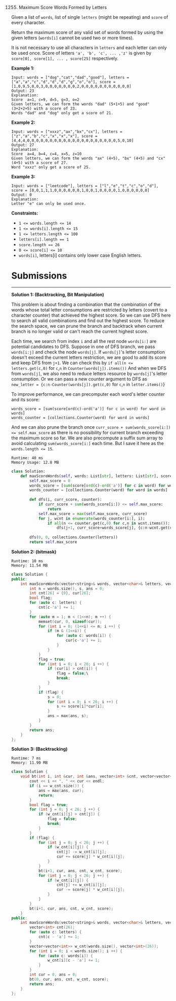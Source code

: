 1255. Maximum Score Words Formed by Letters

Given a list of `words`, list of  single `letters` (might be repeating) and `score` of every character.

Return the maximum score of any valid set of words formed by using the given letters (`words[i]` cannot be used two or more times).

It is not necessary to use all characters in `letters` and each letter can only be used once. Score of letters `'a', 'b', 'c', ... ,'z'` is given by `score[0], score[1], ... , score[25]` respectively.

 

**Example 1:**

```
Input: words = ["dog","cat","dad","good"], letters = ["a","a","c","d","d","d","g","o","o"], score = [1,0,9,5,0,0,3,0,0,0,0,0,0,0,2,0,0,0,0,0,0,0,0,0,0,0]
Output: 23
Explanation:
Score  a=1, c=9, d=5, g=3, o=2
Given letters, we can form the words "dad" (5+1+5) and "good" (3+2+2+5) with a score of 23.
Words "dad" and "dog" only get a score of 21.
```

**Example 2:**

```
Input: words = ["xxxz","ax","bx","cx"], letters = ["z","a","b","c","x","x","x"], score = [4,4,4,0,0,0,0,0,0,0,0,0,0,0,0,0,0,0,0,0,0,0,0,5,0,10]
Output: 27
Explanation:
Score  a=4, b=4, c=4, x=5, z=10
Given letters, we can form the words "ax" (4+5), "bx" (4+5) and "cx" (4+5) with a score of 27.
Word "xxxz" only get a score of 25.
```

**Example 3:**

```
Input: words = ["leetcode"], letters = ["l","e","t","c","o","d"], score = [0,0,1,1,1,0,0,0,0,0,0,1,0,0,1,0,0,0,0,1,0,0,0,0,0,0]
Output: 0
Explanation:
Letter "e" can only be used once.
```

**Constraints:**

* `1 <= words.length <= 14`
* `1 <= words[i].length <= 15`
* `1 <= letters.length <= 100`
* `letters[i].length == 1`
* `score.length == 26`
* `0 <= score[i] <= 10`
* `words[i]`, letters[i] contains only lower case English letters.

# Submissions
---
**Solution 1: (Backtracking, Bit Manipulation)**

This problem is about finding a combination that the combination of the words whose total letter consumptions are restricted by letters (covert to a character counter) that achieved the highest score.
So we can use DFS here to search all valid combinations and find out the highest score. To reduce the search space, we can prune the branch and backtrack when current branch is no longer valid or can't reach the current highest score.

Each time, we search from index `i` and all the rest node `words[i:]` are potential candidates to DFS.
Suppose in one of DFS branch, we pass `words[i:j]` and check the node `words[j]`. If `words[j]`'s letter consumption doesn't exceed the current letters restriction, we are good to add its score and keep DFS from `j+1`.
We can check this by `if all(n <= letters.get(c,0)` for `c`,`n` in `Counter(words[j]).items())`
And when we DFS from `words[j]`, we also need to reduce letters resource by `words[j]`'s letter consumption. Or we can pass a new counter argument to DFS as `new_letter = {c:n-Counter(words[j]).get(c,0)` for `c`,`n` in `letter.items()`}

To improve performance, we can precomputer each word's letter counter and its score:

```
words_score = [sum(score[ord(c)-ord('a')] for c in word) for word in words]
words_counter = [collections.Counter(word) for word in words]
```

And we can also prune the branch once `curr_score + sum(words_score[i:]) <= self.max_score` as there is no possibility for current branch exceeding the maximum score so far. We are also precompute a suffix sum array to avoid calculating `sum(words_score[i:]` each time. But I save it here as the `words.length <= 15`.

```
Runtime: 40 ms
Memory Usage: 12.8 MB
```
```python
class Solution:
    def maxScoreWords(self, words: List[str], letters: List[str], score: List[int]) -> int:
        self.max_score = 0
        words_score = [sum(score[ord(c)-ord('a')] for c in word) for word in words]
        words_counter = [collections.Counter(word) for word in words]
        
        def dfs(i, curr_score, counter):
            if curr_score + sum(words_score[i:]) <= self.max_score:
                return
            self.max_score = max(self.max_score, curr_score)
            for j, wcnt in enumerate(words_counter[i:], i):
                if all(n <= counter.get(c,0) for c,n in wcnt.items()):
                    dfs(j+1, curr_score+words_score[j], {c:n-wcnt.get(c,0) for c,n in counter.items()})
        
        dfs(0, 0, collections.Counter(letters))
        return self.max_score
```

**Solution 2: (bitmask)**
```
Runtime: 10 ms
Memory: 11.54 MB
```
```c++
class Solution {
public:
    int maxScoreWords(vector<string>& words, vector<char>& letters, vector<int>& score) {
        int n = words.size(), s, ans = 0;
        int cnt[26] = {0}, cur[26];
        bool flag;
        for (auto c: letters) {
            cnt[c-'a'] += 1;
        }
        for (auto m = 1; m < (1<<n); m ++) {
            memset(cur, 0, sizeof(cur));
            for (int i = 0; (1<<i) <= m; i ++) {
                if (m & (1<<i)) {
                    for (auto c: words[i]) {
                        cur[c-'a'] += 1;
                    }
                }
            }
            flag = true;
            for (int i = 0; i < 26; i ++) {
                if (cur[i] > cnt[i]) {
                    flag = false;\
                    break;
                }
            }
            if (flag) {
                s = 0;
                for (int i = 0; i < 26; i ++) {
                    s += score[i]*cur[i];
                }
                ans = max(ans, s);
            }
        }
        return ans;
    }
};
```
**Solution 3: (Backtracking)**
```
Runtime: 7 ms
Memory: 11.90 MB
```
```c++
class Solution {
    void bt(int i, int &cur, int &ans, vector<int> &cnt, vector<vector<int>> &w_cnt, vector<int> &score) {
        cout << i << ", " << cur << endl;
        if (i == w_cnt.size()) {
            ans = max(ans, cur);
            return;
        }
        bool flag = true;
        for (int j = 0; j < 26; j ++) {
            if (w_cnt[i][j] > cnt[j]) {
                flag = false;
                break;
            }
        }
        if (flag) {
            for (int j = 0; j < 26; j ++) {
                if (w_cnt[i][j]) {
                    cnt[j] -= w_cnt[i][j];
                    cur += score[j] * w_cnt[i][j];
                }
            }
            bt(i+1, cur, ans, cnt, w_cnt, score);
            for (int j = 0; j < 26; j ++) {
                if (w_cnt[i][j]) {
                    cnt[j] += w_cnt[i][j];
                    cur -= score[j] * w_cnt[i][j];
                }
            }
        }
        bt(i+1, cur, ans, cnt, w_cnt, score);
    }
public:
    int maxScoreWords(vector<string>& words, vector<char>& letters, vector<int>& score) {
        vector<int> cnt(26);
        for (auto c: letters) {
            cnt[c - 'a'] += 1;
        }
        vector<vector<int>> w_cnt(words.size(), vector<int>(26));
        for (int i = 0; i < words.size(); i ++) {
            for (auto c: words[i]) {
                w_cnt[i][c - 'a'] += 1;
            }
        }
        int cur = 0, ans = 0;
        bt(0, cur, ans, cnt, w_cnt, score);
        return ans;
    }
};
```
